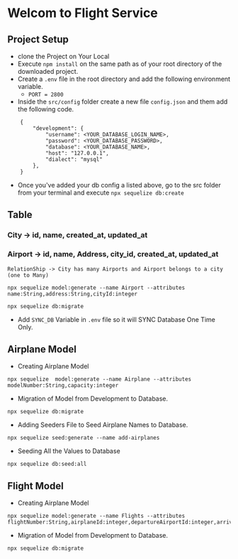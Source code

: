# Welcom to Flight Service

## Project Setup
 - clone the Project on Your Local
 - Execute `npm install` on the same path as of your root directory of the downloaded project.
 - Create a `.env` file in the root directory and add the following environment variable.
    - `PORT = 2800`
 - Inside the `src/config` folder create a new file `config.json` and them add the following code.

```
    {
        "development": {
            "username": <YOUR_DATABASE_LOGIN_NAME>,
            "password": <YOUR_DATABASE_PASSWORD>,
            "database": <YOUR_DATABASE_NAME>,
            "host": "127.0.0.1",
            "dialect": "mysql"
        },
    }
```
 - Once you've added your db config a listed above, go to the src folder from your terminal and execute `npx sequelize db:create`

 ## Table

 ### City -> id, name, created_at, updated_at
 ### Airport -> id, name, Address, city_id, created_at, updated_at
    RelationShip -> City has many Airports and Airport belongs to a city (one to Many)

 `npx sequelize model:generate --name Airport --attributes name:String,address:String,cityId:integer`

 `npx sequelize db:migrate`

 - Add `SYNC_DB` Variable in `.env` file so it will SYNC Database One Time Only.
 
 ## Airplane Model

 - Creating Airplane Model
 ```
 npx sequelize  model:generate --name Airplane --attributes modelNumber:String,capacity:integer
 ```

 - Migration of Model from Development to Database.
 ```
 npx sequelize db:migrate
 ```

 - Adding Seeders File to Seed Airplane Names to Database.
 ```
 npx sequelize seed:generate --name add-airplanes
 ```

 - Seeding All the Values to Database
 ```
 npx sequelize db:seed:all
 ```

 ## Flight Model
 - Creating Airplane Model
 ```
 npx sequelize model:generate --name Flights --attributes flightNumber:String,airplaneId:integer,departureAirportId:integer,arrivalAirportId:integer,arrivalTime:Date,departureTime:Date,price:integer,boardingGate:String,totalSeats:integer
 ```
- Migration of Model from Development to Database.
 ```
 npx sequelize db:migrate
 ```
